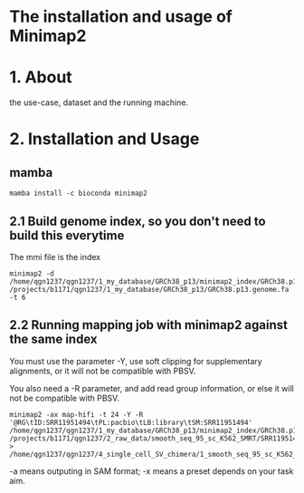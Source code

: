 # The installation and usage of Minimap2
# 1. About
the use-case, dataset and the running machine.
# 2. Installation and Usage
## mamba
```
mamba install -c bioconda minimap2
```

## 2.1 Build genome index, so you don't need to build this everytime
The mmi file is the index
```
minimap2 -d /home/qgn1237/qgn1237/1_my_database/GRCh38_p13/minimap2_index/GRCh38.p13.genome.mmi /projects/b1171/qgn1237/1_my_database/GRCh38_p13/GRCh38.p13.genome.fa -t 6
```

## 2.2 Running mapping job with minimap2 against the same index

You must use the parameter -Y, use soft clipping for supplementary alignments, or it will not be compatible with PBSV.

You also need a -R parameter, and add read group information, or else it will not be compatible with PBSV.

```
minimap2 -ax map-hifi -t 24 -Y -R '@RG\tID:SRR11951494\tPL:pacbio\tLB:library\tSM:SRR11951494' /home/qgn1237/qgn1237/1_my_database/GRCh38_p13/minimap2_index/GRCh38.p13.genome.mmi /projects/b1171/qgn1237/2_raw_data/smooth_seq_95_sc_K562_SMRT/SRR11951494/SRR11951494.fastq > /home/qgn1237/qgn1237/4_single_cell_SV_chimera/1_smooth_seq_95_sc_K562_SMRT/SRR11951494/SRR11951494.sam
```
-a means outputing in SAM format; -x means a preset depends on your task aim.
